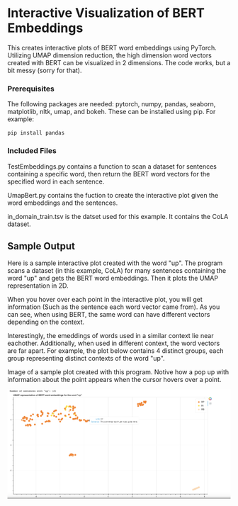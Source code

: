 # Interactive Visualization of BERT Embeddings

This creates interactive plots of BERT word embeddings using PyTorch.  Utilizing UMAP dimension reduction, the high dimension word vectors created with BERT can be visualized in 2 dimensions.  The code works, but a bit messy (sorry for that).

### Prerequisites

The following packages are needed: pytorch, numpy, pandas, seaborn, matplotlib, nltk, umap, and bokeh.  These can be installed using pip.  For example:

```
pip install pandas
```

### Included Files

TestEmbeddings.py contains a function to scan a dataset for sentences containing a specific word, then return the BERT word vectors for the specified word in each sentence.

UmapBert.py contains the fuction to create the interactive plot given the word embeddings and the sentences.

in_domain_train.tsv is the datset used for this example.  It contains the CoLA dataset.

## Sample Output

Here is a sample interactive plot created with the word "up".  The program scans a dataset (in this example, CoLA) for many sentences containing the word "up" and gets the BERT word embeddings.  Then it plots the UMAP representation in 2D.

When you hover over each point in the interactive plot, you will get information (Such as the sentence each word vector came from).  As you can see, when using BERT, the same word can have different vectors depending on the context.

Interestingly, the emeddings of words used in a similar context lie near eachother.  Additionally, when used in different context, the word vectors are far apart.  For example, the plot below contains 4 distinct groups, each group representing distinct contexts of the word "up".

Image of a sample plot created with this program.  Notive how a pop up with information about the point appears when the cursor hovers over a point.

!["Image of an interative plot created with this program.  Notive how a pop up with information about the point appears when the cursor hovers over the point."](/sample_interactive_plot_image.png)
